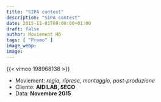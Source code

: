 ```yaml
---
title: "SIPA contest"
description: "SIPA contest"
date: 2015-11-01T09:00:00+01:00
draft: false
author: Moviement HD
tags: [ "Promo" ]
image_webp:
image:
---
```


{{< vimeo 198968138 >}}
<br>

- Moviement: *regia, riprese, montaggio, post-produzione*
- Cliente: **AIDILAB, SECO**
- Data: **Novembre 2015**
